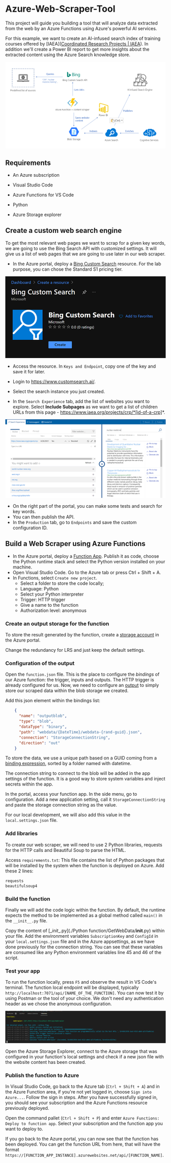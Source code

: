 # Azure-Web-Scraper-Tool
This project will guide you building a tool that will analyze data extracted from the web by an Azure Functions using Azure's powerful AI services.

For this example, we want to create an AI-infused search index of training courses offered by [IAEA]([Coordinated Research Projects | IAEA](https://www.iaea.org/projects/coordinated-research-projects)). In addition we'll create a Power BI report to get more insights about the extracted content using the Azure Search knowledge store.

![image-20210722184824217](.\img\archi)



## Requirements

- An Azure subscription
- Visual Studio Code

- Azure Functions for VS Code
- Python
- Azure Storage explorer

## Create a custom web search engine

To get the most relevant web pages we want to scrap for a given key words, we are going to use the Bing Search API with customized settings. It will give us a list of web pages that we are going to use later in our web scraper.

- In the Azure portal, deploy a [Bing Custom Search](https://docs.microsoft.com/en-us/bing/search-apis/bing-web-search/create-bing-search-service-resource) resource. For the lab purpose, you can chose the Standard S1 pricing tier.

![image-20210723090711304](.\img\custom-search)



- Access the resource. In `Keys and Endpoint`, copy one of the key and save it for later.

- Login to https://www.customsearch.ai/.
- Select the search instance you just created.
- In the `Search Experience` tab, add the list of websites you want to explore. Select **Include Subpages** as we want to get a list of children URLs  from this page - https://www.iaea.org/projects/crp/*[id-of-a-crp]*. 

![image-20210723092322685](.\img\custom-search-portal)

- On the right part of the portal, you can make some tests and search for key words.
- You can then publish the API. 
- In the `Production` tab, go to `Endpoints` and save the custom configuration ID.

## Build a Web Scraper using Azure Functions

- In the Azure portal, deploy a [Function App](https://ms.portal.azure.com/#blade/Microsoft_Azure_Marketplace/GalleryItemDetailsBladeNopdl/product/%7B%22displayName%22%3A%22Function%20App%22%2C%22itemDisplayName%22%3A%22Function%20App%22%2C%22id%22%3A%22Microsoft.FunctionApp%22%2C%22bigId%22%3A%22Microsoft.FunctionApp%22%2C%22offerId%22%3A%22FunctionApp%22%2C%22publisherId%22%3A%22Microsoft%22%2C%22publisherDisplayName%22%3A%22Microsoft%22%2C%22summary%22%3A%22Write%20any%20function%20in%20minutes%20%E2%80%93%20whether%20to%20run%20a%20simple%20job%20that%20cleans%20up%20a%20database%20or%20build%20a%20more%20complex%20architecture.%20Creating%20functions%20is%20easier%20than%20ever%20before%2C%20whatever%20your%20chosen%20OS%2C%20platform%2C%20or%20development%20method.%22%2C%22longSummary%22%3A%22Write%20any%20function%20in%20minutes%20%E2%80%93%20whether%20to%20run%20a%20simple%20job%20that%20cleans%20up%20a%20database%20or%20build%20a%20more%20complex%20architecture.%20Creating%20functions%20is%20easier%20than%20ever%20before%2C%20whatever%20your%20chosen%20OS%2C%20platform%2C%20or%20development%20method.%22%2C%22description%22%3A%22Write%20any%20function%20in%20minutes%20%E2%80%93%20whether%20to%20run%20a%20simple%20job%20that%20cleans%20up%20a%20database%20or%20build%20a%20more%20complex%20architecture.%20Creating%20functions%20is%20easier%20than%20ever%20before%2C%20whatever%20your%20chosen%20OS%2C%20platform%2C%20or%20development%20method.%22%2C%22isPrivate%22%3Afalse%2C%22hasPrivateOffer%22%3Afalse%2C%22isMacc%22%3Atrue%2C%22isPreview%22%3Afalse%2C%22isByol%22%3Afalse%2C%22isCSPEnabled%22%3Atrue%2C%22isCSPSelective%22%3Afalse%2C%22isThirdParty%22%3Afalse%2C%22isReseller%22%3Afalse%2C%22hasFreeTrials%22%3Afalse%2C%22marketingMaterial%22%3A%5B%5D%2C%22version%22%3A%228.1.3%22%2C%22metadata%22%3A%7B%22leadGeneration%22%3Anull%2C%22testDrive%22%3Anull%7D%2C%22categoryIds%22%3A%5B%22azure%22%2C%22web%22%2C%22dreamSparkException%22%5D%2C%22screenshotUris%22%3A%5B%5D%2C%22links%22%3A%5B%7B%22id%22%3A%220%22%2C%22displayName%22%3A%22Documentation%22%2C%22uri%22%3A%22http%3A%2F%2Fgo.microsoft.com%2Ffwlink%2F%3FLinkID%3D747839%22%7D%2C%7B%22id%22%3A%221%22%2C%22displayName%22%3A%22Solution%20Overview%22%2C%22uri%22%3A%22http%3A%2F%2Fgo.microsoft.com%2Ffwlink%2F%3FLinkID%3D761159%22%7D%2C%7B%22id%22%3A%222%22%2C%22displayName%22%3A%22Pricing%20Details%22%2C%22uri%22%3A%22http%3A%2F%2Fgo.microsoft.com%2Ffwlink%2F%3FLinkId%3D761473%22%7D%5D%2C%22filters%22%3A%5B%5D%2C%22plans%22%3A%5B%7B%22id%22%3A%22FunctionApp%22%2C%22displayName%22%3A%22Function%20App%22%2C%22summary%22%3A%22Write%20any%20function%20in%20minutes%20%E2%80%93%20whether%20to%20run%20a%20simple%20job%20that%20cleans%20up%20a%20database%20or%20build%20a%20more%20complex%20architecture.%20Creating%20functions%20is%20easier%20than%20ever%20before%2C%20whatever%20your%20chosen%20OS%2C%20platform%2C%20or%20development%20method.%22%2C%22description%22%3A%22Write%20any%20function%20in%20minutes%20%E2%80%93%20whether%20to%20run%20a%20simple%20job%20that%20cleans%20up%20a%20database%20or%20build%20a%20more%20complex%20architecture.%20Creating%20functions%20is%20easier%20than%20ever%20before%2C%20whatever%20your%20chosen%20OS%2C%20platform%2C%20or%20development%20method.%22%2C%22restrictedAudience%22%3A%7B%7D%2C%22skuId%22%3A%22FunctionApp%22%2C%22planId%22%3A%22FunctionApp%22%2C%22legacyPlanId%22%3A%22Microsoft.FunctionApp%22%2C%22keywords%22%3A%5B%5D%2C%22type%22%3A%22None%22%2C%22leadGeneration%22%3Anull%2C%22testDrive%22%3Anull%2C%22categoryIds%22%3A%5B%22azure%22%2C%22web%22%2C%22dreamSparkException%22%5D%2C%22conversionPaths%22%3A%5B%5D%2C%22metadata%22%3A%7B%7D%2C%22uiDefinitionUri%22%3A%22https%3A%2F%2Fcatalogartifact.azureedge.net%2Fpublicartifacts%2FMicrosoft.FunctionApp-8.1.3%2FUIDefinition.json%22%2C%22artifacts%22%3A%5B%7B%22name%22%3A%22dummytemplate%22%2C%22uri%22%3A%22https%3A%2F%2Fcatalogartifact.azureedge.net%2Fpublicartifacts%2FMicrosoft.FunctionApp-8.1.3%2Fdummytemplate.json%22%2C%22type%22%3A%22Template%22%7D%5D%2C%22version%22%3A%228.1.3%22%2C%22itemName%22%3A%22FunctionApp%22%2C%22isPrivate%22%3Afalse%2C%22isHidden%22%3Afalse%2C%22hasFreeTrials%22%3Afalse%2C%22isByol%22%3Afalse%2C%22isFree%22%3Afalse%2C%22isPayg%22%3Afalse%2C%22isStopSell%22%3Afalse%2C%22cspState%22%3A%22OptIn%22%2C%22isQuantifiable%22%3Afalse%2C%22vmSecuritytype%22%3A%22None%22%2C%22stackType%22%3A%22ARM%22%7D%5D%2C%22selectedPlanId%22%3A%22FunctionApp%22%2C%22iconFileUris%22%3A%7B%22small%22%3A%22https%3A%2F%2Fcatalogartifact.azureedge.net%2Fpublicartifacts%2FMicrosoft.FunctionApp-8.1.3%2FSmall.png%22%2C%22medium%22%3A%22https%3A%2F%2Fcatalogartifact.azureedge.net%2Fpublicartifacts%2FMicrosoft.FunctionApp-8.1.3%2FMedium.png%22%2C%22large%22%3A%22https%3A%2F%2Fcatalogartifact.azureedge.net%2Fpublicartifacts%2FMicrosoft.FunctionApp-8.1.3%2FLarge.png%22%2C%22wide%22%3A%22https%3A%2F%2Fcatalogartifact.azureedge.net%2Fpublicartifacts%2FMicrosoft.FunctionApp-8.1.3%2FWide.png%22%7D%2C%22itemType%22%3A%22Single%22%2C%22hasNoProducts%22%3Atrue%2C%22hasNoPlans%22%3Afalse%2C%22privateBadgeText%22%3Anull%2C%22createBladeType%22%3A1%2C%22offerType%22%3A%22None%22%2C%22useEnterpriseContract%22%3Afalse%2C%22hasStandardContractAmendments%22%3Afalse%2C%22standardContractAmendmentsRevisionId%22%3A%2200000000-0000-0000-0000-000000000000%22%2C%22supportUri%22%3Anull%2C%22galleryItemAccess%22%3A0%2C%22privateSubscriptions%22%3A%5B%5D%2C%22isTenantPrivate%22%3Afalse%7D/id/FunctionApp/resourceGroupId//resourceGroupLocation//dontDiscardJourney/). Publish it as code, choose the Python runtime stack and select the Python version installed on your machine.
- Open Visual Studio Code. Go to the Azure tab or press Ctrl + Shift + A.
- In Functions, select `Create new project`.
  - Select a folder to store the code locally;
  - Language: Python
  -  Select your Python interpreter
  - Trigger: HTTP trigger
  - Give a name to the function
  - Authorization level: anonymous

### Create an output storage for the function

To store the result generated by the function, create a [storage account](https://ms.portal.azure.com/#create/Microsoft.StorageAccount-ARM) in the Azure portal.

Change the redundancy for LRS and just keep the default settings.

### Configuration of the output

Open the `function.json` file. This is the place to configure the *bindings* of our Azure function: the trigger, inputs and outputs. The HTTP trigger is already configured for us. Now, we need to configure an [output](https://docs.microsoft.com/en-us/azure/azure-functions/functions-bindings-storage-blob-output?tabs=python) to simply store our scraped data within the blob storage we created.

Add this json element within the bindings list: 

```json
    {
      "name": "outputblob",
      "type": "blob",
      "dataType": "binary",
      "path": "webdata/{DateTime}/webdata-{rand-guid}.json",
      "connection": "StorageConnectionString",
      "direction": "out"
    }
```

To store the data, we use a unique path based on a GUID coming from a [binding expression](https://docs.microsoft.com/en-us/azure/azure-functions/functions-bindings-expressions-patterns), sorted by a folder named with datetime. 

The connection string to connect to the blob will be added in the app settings of the function. It is a good way to store system variables and inject secrets within the app. 

In the portal, access your function app. In the side menu, go to configuration. Add a new application setting, call it `StorageConnectionString` and paste the storage connection string as the value. 

For our local development, we will also add this value in the `local.settings.json` file. 

### Add libraries

To create our web scraper, we will need to use 2 Python libraries, requests for the HTTP calls and Beautiful Soup to parse the HTML. 

Access `requirements.txt`:  This file contains the list of Python packages that will be installed by the system when the function is deployed on Azure. Add these 2 lines:

``` 
requests
beautifulsoup4
```

### Build the function

Finally we will add the code logic within the function. By default, the runtime expects the method to be implemented as a global method called `main()` in the `__init__.py` file.

Copy the content of [\__init__.py](./Python function/GetWebData/__init__.py) within your file. Add the environment variables `SubscriptionKey`  and `ConfigId` in your `local.settings.json` file and in the Azure appsettings, as we have done previously for the connection string. You can see that these variables are consumed like any Python environment variables line 45 and 46 of the script.

### Test your app

To run the function locally, press `F5` and observe the result in VS Code's terminal. The function local endpoint will be displayed, typically `http://localhost:7071/api/[NAME_OF_THE_FUNCTION]`. You can now test it by using Postman or the tool of your choice. We don't need any authentication header as we chose the anonymous configuration.

![image-20210723123807499](.\img\function_local_test) 

Open the Azure Storage Explorer, connect to the Azure storage that was configured in your function's local settings and check if a new json file with the website content has been created.

### Publish the function to Azure 

In Visual Studio Code, go back to the Azure tab (`Ctrl + Shift + A`) and in the Azure Function area, if you're not yet logged in, choose `Sign into Azure...`. Follow the sign in steps. After you have successfully signed in, you should see your subscription and the Azure Functions resource previously deployed.

Open the command pallet (`Ctrl + Shift + P`) and enter `Azure Functions: Deploy to function app`. Select your subscription and the function app you want to deploy to. 

If you go back to the Azure portal, you can now see that the function has been deployed. You can get the function URL from here, that will have the format `https://[FUNCTION_APP_INSTANCE].azurewebsites.net/api/[FUNCTION_NAME]`.

